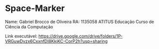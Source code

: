 # Space-Marker

Name: Gabriel Brocco de Oliveira
RA: 1135058
ATITUS Educação
Curso de Ciência da Computação

Link executável:  https://drive.google.com/drive/folders/1P-VRGuwDvzx6CxxnfDI8KkjKC-CorP2h?usp=sharing
